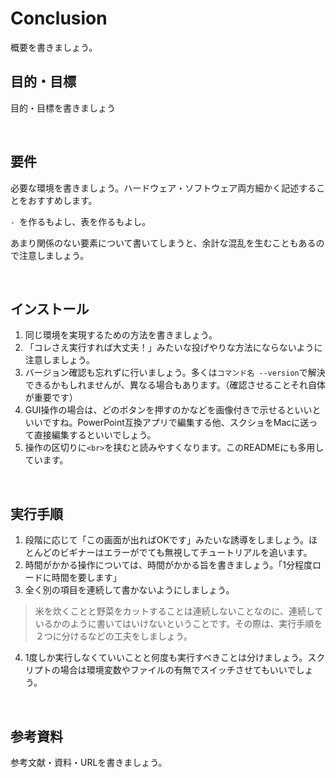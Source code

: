 # Conclusion
概要を書きましょう。

## 目的・目標

目的・目標を書きましょう

<br>

## 要件

必要な環境を書きましょう。ハードウェア・ソフトウェア両方細かく記述することをおすすめします。

`- `を作るもよし、表を作るもよし。

あまり関係のない要素について書いてしまうと、余計な混乱を生むこともあるので注意しましょう。

<br>

## インストール

1. 同じ環境を実現するための方法を書きましょう。
2. 「コレさえ実行すれば大丈夫！」みたいな投げやりな方法にならないように注意しましょう。
3. バージョン確認も忘れずに行いましょう。多くは`コマンド名 --version`で解決できるかもしれませんが、異なる場合もあります。（確認させることそれ自体が重要です）
4. GUI操作の場合は、どのボタンを押すのかなどを画像付きで示せるといいといいですね。PowerPoint互換アプリで編集する他、スクショをMacに送って直接編集するといいでしょう。
5. 操作の区切りに`<br>`を挟むと読みやすくなります。このREADMEにも多用しています。

<br>

## 実行手順

1. 段階に応じて「この画面が出ればOKです」みたいな誘導をしましょう。ほとんどのビギナーはエラーがでても無視してチュートリアルを追います。
2. 時間がかかる操作については、時間がかかる旨を書きましょう。「1分程度ロードに時間を要します」
3. 全く別の項目を連続して書かないようにしましょう。
> 米を炊くことと野菜をカットすることは連続しないことなのに、連続しているかのように書いてはいけないということです。その際は、実行手順を２つに分けるなどの工夫をしましょう。
4. 1度しか実行しなくていいことと何度も実行すべきことは分けましょう。スクリプトの場合は環境変数やファイルの有無でスイッチさせてもいいでしょう。

<br>

## 参考資料

参考文献・資料・URLを書きましょう。

<br>